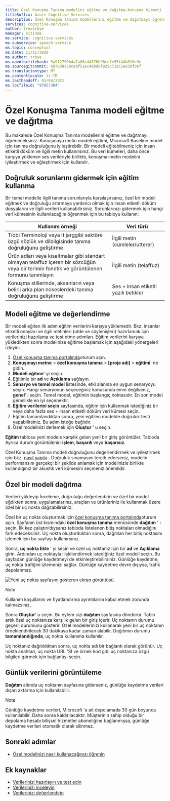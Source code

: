 ```yaml
---
title: Özel Konuşma Tanıma modelini eğitme ve dağıtma-konuşma hizmeti
titleSuffix: Azure Cognitive Services
description: Özel Konuşma Tanıma modellerini eğitme ve dağıtmayı öğrenin. Konuşmayı metne dönüştürme eğitimi, Microsoft Baseline model veya özel bir model için tanıma doğruluğunu iyileştirebilir.
services: cognitive-services
author: trevorbye
manager: nitinme
ms.service: cognitive-services
ms.subservice: speech-service
ms.topic: conceptual
ms.date: 11/11/2020
ms.author: trbye
ms.openlocfilehash: 5a912790b4a7a86c44576b98ce7e95f44b810c9e
ms.sourcegitcommit: 697638c20ceaf51ec4ebd8f929c719c1e630f06f
ms.translationtype: MT
ms.contentlocale: tr-TR
ms.lasthandoff: 01/04/2021
ms.locfileid: "97857384"
---
```

# <a name="train-and-deploy-a-custom-speech-model"></a>Özel Konuşma Tanıma modeli eğitme ve dağıtma

Bu makalede Özel Konuşma Tanıma modellerini eğitme ve dağıtmayı öğreneceksiniz. Konuşmaya metin modeli eğitimi, Microsoft Baseline model için tanıma doğruluğunu iyileştirebilir. Bir modeli eğitebilmeniz için insan etiketli döküm ve ilgili metin kullanırsınız. Bu veri kümeleri, daha önce karşıya yüklenen ses verileriyle birlikte, konuşma-metin modelini iyileştirmek ve eğleştirmek için kullanılır.

## <a name="use-training-to-resolve-accuracy-problems"></a>Doğruluk sorunlarını gidermek için eğitim kullanma

Bir temel modelle ilgili tanıma sorunlarıyla karşılaşırsanız, özel bir modeli eğitmek ve doğruluğu artırmaya yardımcı olmak için insan etiketli döküm dosyalarını ve ilgili verileri kullanabilirsiniz. Sorunlarınızı gidermek için hangi veri kümesinin kullanılacağını öğrenmek için bu tabloyu kullanın:

| Kullanım örneği | Veri türü |
| -------- | --------- |
| Tıbbi Terminoloji veya It jarggibi sektöre özgü sözlük ve dilbilgisinde tanıma doğruluğunu geliştirme | İlgili metin (cümleler/utterer) |
| Ürün adları veya kısaltmalar gibi standart olmayan telaffuz içeren bir sözcüğün veya bir terimin fonetik ve görüntülenen formunu tanımlayın | İlgili metin (telaffuz) |
| Konuşma stillerinde, aksanların veya belirli arka plan noseslerdeki tanıma doğruluğunu geliştirme | Ses + insan etiketli yazılı betikler |

## <a name="train-and-evaluate-a-model"></a>Modeli eğitme ve değerlendirme

Bir modeli eğiten ilk adım eğitim verilerini karşıya yüklemedir. Bkz. insanlar etiketli onayları ve ilgili metinleri (utde ve söylenişleri) hazırlamak için [verilerinizi hazırlama ve test](./how-to-custom-speech-test-and-train.md) etme adımları. Eğitim verilerini karşıya yükledikten sonra modelinize eğitime başlamak için aşağıdaki yönergeleri izleyin:

1. [Özel konuşma tanıma portalında](https://speech.microsoft.com/customspeech)oturum açın.
2. **Konuşmayı metne**  >  **özel konuşma tanıma**  >  **[proje adı]**  >  **eğitimi**' ne gidin.
3. **Modeli eğitme**' yi seçin.
4. Eğitimle bir **ad** ve **Açıklama** sağlayın.
5. **Senaryo ve temel model** listesinde, etki alanına en uygun senaryoyu seçin. Hangi senaryonun seçeceğiniz konusunda emin değilseniz, **genel**' i seçin. Temel model, eğitimin başlangıç noktasıdır. En son model genellikle en iyi seçenektir.
6. **Eğitim verilerini seçin** sayfasında, eğitim için kullanmak istediğiniz bir veya daha fazla ses + insan etiketli döküm veri kümesi seçin.
7. Eğitim tamamlandıktan sonra, yeni eğitilen modelde doğruluk testi yapabilirsiniz. Bu adım isteğe bağlıdır.
8. Özel modelinizi derlemek için **Oluştur** ' u seçin.

**Eğitim** tablosu yeni modele karşılık gelen yeni bir giriş görüntüler. Tabloda Ayrıca durum görüntülenir: **işlem**, **başarılı** veya **başarısız**.

Özel Konuşma Tanıma modeli doğruluğunu değerlendirmek ve iyileştirmek için bkz. [nasıl yapılır](how-to-custom-speech-evaluate-data.md) . Doğruluk sınamasını tercih ederseniz, modelin performansını gerçekçi bir şekilde anlamak için modelinizle birlikte kullandığınız bir akustik veri kümesini seçmeniz önemlidir.

## <a name="deploy-a-custom-model"></a>Özel bir modeli dağıtma

Verileri yükleyip İnceleme, doğruluğu değerlendirin ve özel bir model eğdikten sonra, uygulamalarınız, araçları ve ürünleriniz ile kullanmak üzere özel bir uç nokta dağıtabilirsiniz. 

Özel bir uç nokta oluşturmak için [özel konuşma tanıma portalında](https://speech.microsoft.com/customspeech)oturum açın. Sayfanın üst kısmındaki **özel konuşma tanıma** menüsünde **dağıtım** ' ı seçin. İlk kez çalıştırıldıysanız tabloda listelenen bitiş noktaları olmadığını fark edeceksiniz. Uç nokta oluşturduktan sonra, dağıtılan her bitiş noktasını izlemek için bu sayfayı kullanırsınız.

Sonra, **uç nokta Ekle** ' yi seçin ve özel uç noktanız Için bir **ad** ve **Açıklama** girin. Ardından uç noktayla ilişkilendirmek istediğiniz özel modeli seçin.  Bu sayfadan günlüğe kaydetmeyi de etkinleştirebilirsiniz. Günlüğe kaydetme, uç nokta trafiğini izlemenizi sağlar. Günlüğe kaydetme devre dışıysa, trafik depolanmaz.

![Yeni uç nokta sayfasını gösteren ekran görüntüsü.](./media/custom-speech/custom-speech-deploy-model.png)

> [!NOTE]
> Kullanım koşullarını ve fiyatlandırma ayrıntılarını kabul etmek zorunda kalmazsınız.

Sonra **Oluştur**' u seçin. Bu eylem sizi **dağıtım** sayfasına döndürür. Tablo artık özel uç noktanıza karşılık gelen bir giriş içerir. Uç noktanın durumu geçerli durumunu gösterir. Özel modellerinizi kullanarak yeni bir uç noktanın örneklendirilecek 30 dakikaya kadar zaman alabilir. Dağıtımın durumu **tamamlandığında**, uç nokta kullanıma kullanılır.

Uç noktanız dağıtıldıktan sonra, uç nokta adı bir bağlantı olarak görünür. Uç nokta anahtarı, uç nokta URL 'SI ve örnek kod gibi uç noktanıza özgü bilgileri görmek için bağlantıyı seçin.

## <a name="view-logging-data"></a>Günlük verilerini görüntüleme

**Dağıtım** altında uç noktanın sayfasına giderseniz, günlüğe kaydetme verileri dışarı aktarma için kullanılabilir.
> [!NOTE]
>Günlüğe kaydetme verileri, Microsoft 'a ait depolamada 30 gün boyunca kullanılabilir. Daha sonra kaldırılacaktır. Müşterinin sahip olduğu bir depolama hesabı bilişsel hizmetler aboneliğine bağlanmışsa, günlüğe kaydetme verileri otomatik olarak silinmez.

## <a name="next-steps"></a>Sonraki adımlar

* [Özel modelinizi nasıl kullanacağınızı öğrenin](how-to-specify-source-language.md)

## <a name="additional-resources"></a>Ek kaynaklar

- [Verilerinizi hazırlayın ve test edin](./how-to-custom-speech-test-and-train.md)
- [Verilerinizi inceleyin](how-to-custom-speech-inspect-data.md)
- [Verilerinizi değerlendirin](how-to-custom-speech-evaluate-data.md)
